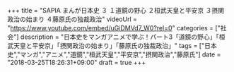 +++
title =  "SAPIA まんが日本史 ３ １道鏡の野心 ２桓武天皇と平安京 ３摂関政治の始まり ４藤原氏の独裁政治"
videoUrl = "https://www.youtube.com/embed/uGiDMVd7_W0?rel=0"
categories = ["社会"]
description = "日本史をマンガアニメで学ぶ！パート3「道鏡の野心」「桓武天皇と平安京」「摂関政治の始まり」「藤原氏の独裁政治」"
tags = ["日本史","マンガ","アニメ","道鏡","桓武天皇","平安京","摂関政治","藤原氏"]
date = "2018-03-25T18:26:31+09:00"
draft = true
+++
